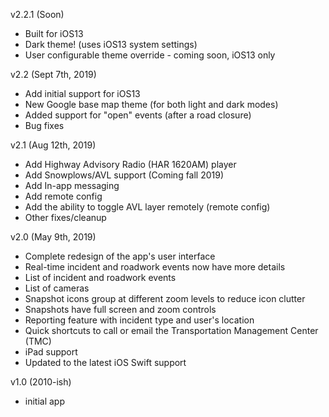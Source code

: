v2.2.1 (Soon)
- Built for iOS13
- Dark theme! (uses iOS13 system settings)
- User configurable theme override - coming soon, iOS13 only

v2.2 (Sept 7th, 2019)
- Add initial support for iOS13
- New Google base map theme (for both light and dark modes)
- Added support for "open" events (after a road closure)
- Bug fixes

v2.1 (Aug 12th, 2019)
- Add Highway Advisory Radio (HAR 1620AM) player
- Add Snowplows/AVL support (Coming fall 2019)
- Add In-app messaging
- Add remote config
- Add the ability to toggle AVL layer remotely (remote config)
- Other fixes/cleanup

v2.0 (May 9th, 2019)
- Complete redesign of the app's user interface
- Real-time incident and roadwork events now have more details
- List of incident and roadwork events
- List of cameras
- Snapshot icons group at different zoom levels to reduce icon clutter
- Snapshots have full screen and zoom controls
- Reporting feature with incident type and user's location
- Quick shortcuts to call or email the Transportation Management Center (TMC)
- iPad support
- Updated to the latest iOS Swift support

v1.0 (2010-ish)
- initial app
